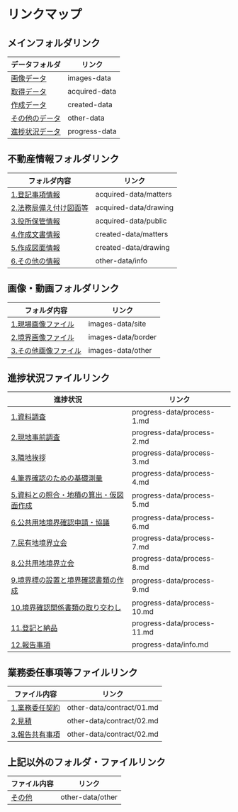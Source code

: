 # リンクマップ

<!-- 土地家屋調査士 小川曜　URL:little-river.jp -->

## メインフォルダリンク
|データフォルダ|リンク|
|-|-|
|[画像データ](images-data)|images-data|
|[取得データ](acquired-data)|acquired-data|
|[作成データ](created-data)|created-data|
|[その他のデータ](other-data)|other-data|
|[進捗状況データ](progress-data)|progress-data|

<!-- 土地家屋調査士 小川曜　URL:little-river.jp -->

## 不動産情報フォルダリンク
|フォルダ内容|リンク|
|-|-|
|[1.登記事項情報](acquired-data/matters)|acquired-data/matters|
|[2.法務局備え付け図面等](acquired-data/drawing)|acquired-data/drawing|
|[3.役所保管情報](acquired-data/public)|acquired-data/public|
|[4.作成文書情報](created-data/matters)|created-data/matters|
|[5.作成図面情報](created-data/drawing)|created-data/drawing|
|[6.その他の情報](other-data/info)|other-data/info|

<!-- 土地家屋調査士 小川曜　URL:little-river.jp -->

## 画像・動画フォルダリンク
|フォルダ内容|リンク|
|-|-|
|[1.現場画像ファイル](images-data/site)|images-data/site|
|[2.境界画像ファイル](images-data/border)|images-data/border|
|[3.その他画像ファイル](images-data/other)|images-data/other|

<!-- 土地家屋調査士 小川曜　URL:little-river.jp -->

## 進捗状況ファイルリンク
|進捗状況|リンク|
|-|-|
|[1.資料調査](progress-data/process-1.md)|progress-data/process-1.md|
|[2.現地事前調査](progress-data/process-2.md)|progress-data/process-2.md|
|[3.隣地挨拶](progress-data/process-3.md)|progress-data/process-3.md|
|[4.筆界確認のための基礎測量](progress-data/process-4.md)|progress-data/process-4.md|
|[5.資料との照合・地積の算出・仮図面作成](progress-data/process-5.md)|progress-data/process-5.md|
|[6.公共用地境界確認申請・協議](progress-data/process-6.md)|progress-data/process-6.md|
|[7.民有地境界立会](progress-data/process-7.md)|progress-data/process-7.md|
|[8.公共用地境界立会](progress-data/process-8.md)|progress-data/process-8.md|
|[9.境界標の設置と境界確認書類の作成](progress-data/process-9.md)|progress-data/process-9.md|
|[10.境界確認関係書類の取り交わし](progress-data/process-10.md)|progress-data/process-10.md|
|[11.登記と納品](progress-data/process-10.md)|progress-data/process-11.md|
|[12.報告事項](progress-data/info.md)|progress-data/info.md|

<!-- @土地家屋調査士 小川曜　URL:little-river.jp -->

## 業務委任事項等ファイルリンク

|ファイル内容|リンク|
|-|-|
|[1.業務委任契約](other-data/contract/01.md)|other-data/contract/01.md|
|[2.見積](other-data/contract/02.md)|other-data/contract/02.md|
|[3.報告共有事項](other-data/contract/02.md)|other-data/contract/02.md|

<!-- @土地家屋調査士 小川曜　URL:little-river.jp -->

## 上記以外のフォルダ・ファイルリンク

|ファイル内容|リンク|
|-|-|
|[その他](other-data/other)|other-data/other|

<!-- @土地家屋調査士 小川曜　URL:little-river.jp -->